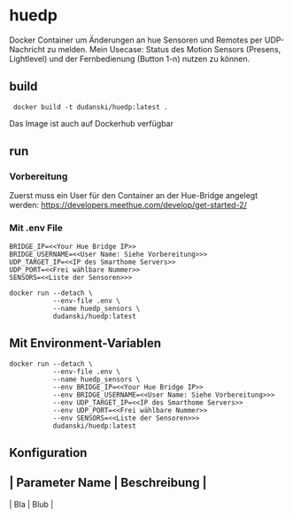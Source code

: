 # huedp
Docker Container um Änderungen an hue Sensoren und Remotes per UDP-Nachricht zu melden.
Mein Usecase: Status des Motion Sensors (Presens, Lightlevel) und der Fernbedienung (Button 1-n) nutzen zu können.

## build

```
 docker build -t dudanski/huedp:latest .
```

Das Image ist auch auf Dockerhub verfügbar

## run 

### Vorbereitung

Zuerst muss ein User für den Container an der Hue-Bridge angelegt werden:
https://developers.meethue.com/develop/get-started-2/

### Mit .env File 

```
BRIDGE_IP=<<Your Hue Bridge IP>>
BRIDGE_USERNAME=<<User Name: Siehe Vorbereitung>>>
UDP_TARGET_IP=<<IP des Smarthome Servers>>
UDP_PORT=<<Frei wählbare Nummer>>
SENSORS=<<Liste der Sensoren>>>
```

```
docker run --detach \
           --env-file .env \
           --name huedp_sensors \
           dudanski/huedp:latest
```

## Mit Environment-Variablen

```
docker run --detach \
           --env-file .env \
           --name huedp_sensors \
           --env BRIDGE_IP=<<Your Hue Bridge IP>>
           --env BRIDGE_USERNAME=<<User Name: Siehe Vorbereitung>>>
           --env UDP_TARGET_IP=<<IP des Smarthome Servers>>
           --env UDP_PORT=<<Frei wählbare Nummer>>
           --env SENSORS=<<Liste der Sensoren>>>
           dudanski/huedp:latest
```

## Konfiguration

| Parameter Name | Beschreibung |
---------------------------------
| Bla | Blub |